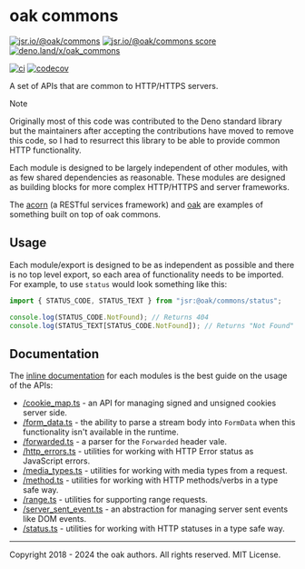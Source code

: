# oak commons

[![jsr.io/@oak/commons](https://jsr.io/badges/@oak/commons)](https://jsr.io/@oak/commons)
[![jsr.io/@oak/commons score](https://jsr.io/badges/@oak/commons/score)](https://jsr.io/@oak/commons)
[![deno.land/x/oak_commons](https://deno.land/badge/oak_commons/version)](https://deno.land/x/oak_commons)

[![ci](https://github.com/oakserver/commons/workflows/ci/badge.svg)](https://github.com/oakserver/commons)
[![codecov](https://codecov.io/gh/oakserver/commons/graph/badge.svg?token=zImXfOXhO2)](https://codecov.io/gh/oakserver/commons)

A set of APIs that are common to HTTP/HTTPS servers.

> [!NOTE]
> Originally most of this code was contributed to the Deno standard library but
> the maintainers after accepting the contributions have moved to remove this
> code, so I had to resurrect this library to be able to provide common HTTP
> functionality.

Each module is designed to be largely independent of other modules, with as few
shared dependencies as reasonable. These modules are designed as building blocks
for more complex HTTP/HTTPS and server frameworks.

The [acorn](https://deno.land/x/acorn) (a RESTful services framework) and
[oak](https://jsr.io/@oak/oak) are examples of something built on top of
oak commons.

## Usage

Each module/export is designed to be as independent as possible and there is no
top level export, so each area of functionality needs to be imported. For
example, to use `status` would look something like this:

```ts
import { STATUS_CODE, STATUS_TEXT } from "jsr:@oak/commons/status";

console.log(STATUS_CODE.NotFound); // Returns 404
console.log(STATUS_TEXT[STATUS_CODE.NotFound]); // Returns "Not Found"
```

## Documentation

The
[inline documentation](https://jsr.io/@oak/commons)
for each modules is the best guide on the usage of the APIs:

- [/cookie_map.ts](https://jsr.io/@oak/commons/doc/cookie_map/~) - an API for
  managing signed and unsigned cookies server side.
- [/form_data.ts](https://jsr.io/@oak/commons/doc/form_data/~) - the ability to
  parse a stream body into `FormData` when this functionality isn't available
  in the runtime.
- [/forwarded.ts](https://jsr.io/@oak/commons/doc/forwarded/~) - a parser for
  the `Forwarded` header vale.
- [/http_errors.ts](https://jsr.io/@oak/commons/doc/http_errors/~) - utilities
  for working with HTTP Error status as JavaScript errors.
- [/media_types.ts](https://jsr.io/@oak/commons/doc/media_types/~) - utilities
  for working with media types from a request.
- [/method.ts](https://jsr.io/@oak/commons/doc/method/~) - utilities for working
  with HTTP methods/verbs in a type safe way.
- [/range.ts](https://jsr.io/@oak/commons/doc/range/~) - utilities for
  supporting range requests.
- [/server_sent_event.ts](https://jsr.io/@oak/commons/doc/server_sent_event/~) -
  an abstraction for managing server sent events like DOM events.
- [/status.ts](https://jsr.io/@oak/commons/doc/status/~) - utilities for working
  with HTTP statuses in a type safe way.

---

Copyright 2018 - 2024 the oak authors. All rights reserved. MIT License.
